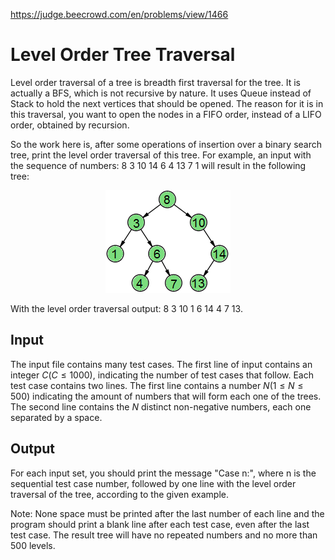 https://judge.beecrowd.com/en/problems/view/1466

# Level Order Tree Traversal

Level order traversal of a tree is breadth first traversal for the tree. It is
actually a BFS, which is not recursive by nature. It uses Queue instead of Stack
to hold the next vertices that should be opened. The reason for it is in this
traversal, you want to open the nodes in a FIFO order, instead of a LIFO order,
obtained by recursion.

So the work here is, after some operations of insertion over a binary search
tree, print the level order traversal of this tree. For example, an input with
the sequence of numbers: 8 3 10 14 6 4 13 7 1 will result in the following tree:

<center><img src="imgs/UOJ_1466.webp"></center>

With the level order traversal output: 8 3 10 1 6 14 4 7 13.

## Input

The input file contains many test cases. The first line of input contains an
integer $C (C \leq 1000)$, indicating the number of test cases that follow. Each
test case contains two lines. The first line contains a number $N (1 \leq N \leq
500)$ indicating the amount of numbers that will form each one of the trees. The
second line contains the $N$ distinct non-negative numbers, each one separated
by a space.

## Output

For each input set, you should print the message "Case n:", where n is the
sequential test case number, followed by one line with the level order traversal
of the tree, according to the given example.

Note: None space must be printed after the last number of each line and the
program should print a blank line after each test case, even after the last test
case. The result tree will have no repeated numbers and no more than 500 levels.
